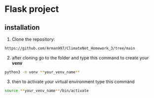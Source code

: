 # Flask project

## installation

1. Clone the repository:

```sh
https://github.com/Arman997/ClimateNet_Homework_3/tree/main
```

2. after cloning go to the folder and type this command to create your **venv**

```sh
python3 -m venv **your_venv_name**
```

3. then to activate your virtual environment type this command

```sh
source **your_venv_name**/bin/activate 
```
